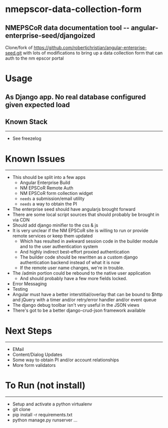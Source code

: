 nmepscor-data-collection-form
=============================

## NMEPSCoR data documentation tool -- angular-enterprise-seed/djangoized

Clone/fork of  https://github.com/robertjchristian/angular-enterprise-seed.git with lots of modifications to bring up a data collection form
that can auth to the nm epscor portal

# Usage

## As Django app.  No real database configured given expected load

## Known Stack

***

* See freezelog

# Known Issues

***

* This should be split into a few apps
  * Angular Enterprise Build
  * NM EPSCoR Remote Auth
  * NM EPSCoR form collection widget
  * `needs` a submission/email utility
  * `needs` a way to obtain the PI
* The enterprise seed should have angularjs brought forward
* There are some local script sources that should probably be brought in via CDN
* Should add django minifier to the css & js
* It is very unclear if the NM EPSCoR site is willing to run or provide remote services or keep them updated
  - Which has resulted in awkward session code in the builder module and to the user authentication system
  - And highly indirect best-effort proxied authentication
  - The builder code should be rewritten as a custom django authentication backend instead of what it is now
  - If the remote user name changes, we're in trouble.
* The /admin portion could be rebound to the native user application
  - And should probably have a few more fields locked.
* Error Messaging
* Testing
* Angular must have a better interstitial/overlay that can be bound to $http
  and jQuery with a timer and/or retry/error handler and/or event queue
* The django debug toolbar isn't very useful in the JSON views
* There's got to be a better django-crud-json framework available


# Next Steps

***
* EMail
* Content/Dialog Updates
* Some way to obtain PI and/or account relationships
* More form validators


# To Run (not install)

***
* Setup and activate a python virtualenv
* git clone
* pip install -r requirements.txt
* python manage.py runserver ...
